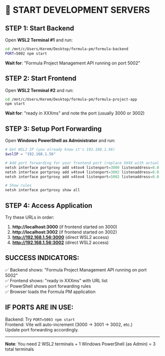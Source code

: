 # 🚀 **START DEVELOPMENT SERVERS**

## **STEP 1: Start Backend**
Open **WSL2 Terminal #1** and run:
```bash
cd /mnt/c/Users/Kerem/Desktop/formula-pm/formula-backend
PORT=5002 npm start
```
**Wait for**: "Formula Project Management API running on port 5002"

## **STEP 2: Start Frontend** 
Open **WSL2 Terminal #2** and run:
```bash
cd /mnt/c/Users/Kerem/Desktop/formula-pm/formula-project-app
npm start
```
**Wait for**: "ready in XXXms" and note the port (usually 3000 or 3002)

## **STEP 3: Setup Port Forwarding**
Open **Windows PowerShell as Administrator** and run:
```powershell
# Get WSL2 IP (you already know it's 192.168.1.56)
$wslIP = "192.168.1.56"

# Add port forwarding for your frontend port (replace XXXX with actual port)
netsh interface portproxy add v4tov4 listenport=3000 listenaddress=0.0.0.0 connectport=3000 connectaddress=$wslIP
netsh interface portproxy add v4tov4 listenport=3002 listenaddress=0.0.0.0 connectport=3002 connectaddress=$wslIP
netsh interface portproxy add v4tov4 listenport=5002 listenaddress=0.0.0.0 connectport=5002 connectaddress=$wslIP

# Show rules
netsh interface portproxy show all
```

## **STEP 4: Access Application**
Try these URLs in order:
1. **http://localhost:3000** (if frontend started on 3000)
2. **http://localhost:3002** (if frontend started on 3002) 
3. **http://192.168.1.56:3000** (direct WSL2 access)
4. **http://192.168.1.56:3002** (direct WSL2 access)

## **SUCCESS INDICATORS:**
✅ Backend shows: "Formula Project Management API running on port 5002"  
✅ Frontend shows: "ready in XXXms" with URL list  
✅ PowerShell shows port forwarding rules  
✅ Browser loads the Formula PM application  

## **IF PORTS ARE IN USE:**
Backend: Try `PORT=5003 npm start`  
Frontend: Vite will auto-increment (3000 → 3001 → 3002, etc.)  
Update port forwarding accordingly.

---

**Note**: You need 2 WSL2 terminals + 1 Windows PowerShell (as Admin) = 3 total terminals